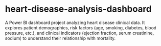# heart-disease-analysis-dashboard
A Power BI dashboard project analyzing heart disease clinical data. It explores patient demographics, risk factors (age, smoking, diabetes, blood pressure, etc.), and clinical indicators (ejection fraction, serum creatinine, sodium) to understand their relationship with mortality.
